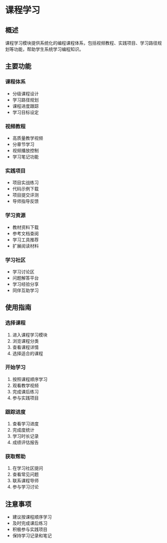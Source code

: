 # 课程学习

## 概述

课程学习模块提供系统化的编程课程体系，包括视频教程、实践项目、学习路径规划等功能，帮助学生系统学习编程知识。

## 主要功能

### 课程体系
- 分级课程设计
- 学习路径规划
- 课程进度跟踪
- 学习目标设定

### 视频教程
- 高质量教学视频
- 分章节学习
- 视频播放控制
- 学习笔记功能

### 实践项目
- 项目实战练习
- 代码示例下载
- 项目提交评测
- 导师指导反馈

### 学习资源
- 教材资料下载
- 参考文档查阅
- 学习工具推荐
- 扩展阅读材料

### 学习社区
- 学习讨论区
- 问题解答平台
- 学习经验分享
- 同伴互助学习

## 使用指南

### 选择课程
1. 进入课程学习模块
2. 浏览课程分类
3. 查看课程详情
4. 选择适合的课程

### 开始学习
1. 按照课程顺序学习
2. 观看教学视频
3. 完成课后练习
4. 参与实践项目

### 跟踪进度
1. 查看学习进度
2. 完成度统计
3. 学习时长记录
4. 成绩评估报告

### 获取帮助
1. 在学习社区提问
2. 查看常见问题
3. 联系课程导师
4. 参与学习讨论

## 注意事项

- 建议按课程顺序学习
- 及时完成课后练习
- 积极参与实践项目
- 保持学习记录和笔记 